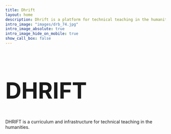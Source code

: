 ```yaml
---
title: Dhrift
layout: home
description: Dhrift is a platform for technical teaching in the humanities
intro_image: "images/drb_74.jpg"
intro_image_absolute: true
intro_image_hide_on_mobile: true
show_call_box: false
---
```


<h1 style="font-size: 500%;" class="display-1">
	DHRIFT
</h1>

DHRIFT is a curriculum and infrastructure for technical teaching in the humanities.
